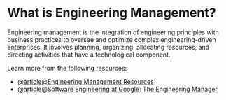 # What is Engineering Management?

Engineering management is the integration of engineering principles with business practices to oversee and optimize complex engineering-driven enterprises. It involves planning, organizing, allocating resources, and directing activities that have a technological component. 

Learn more from the following resources:

- [@article@Engineering Management Resources](https://github.com/engineering-management/awesome-engineering-management)
- [@article@Software Engineering at Google: The Engineering Manager](https://abseil.io/resources/swe-book/html/ch05.html#the_engineering_manager)
